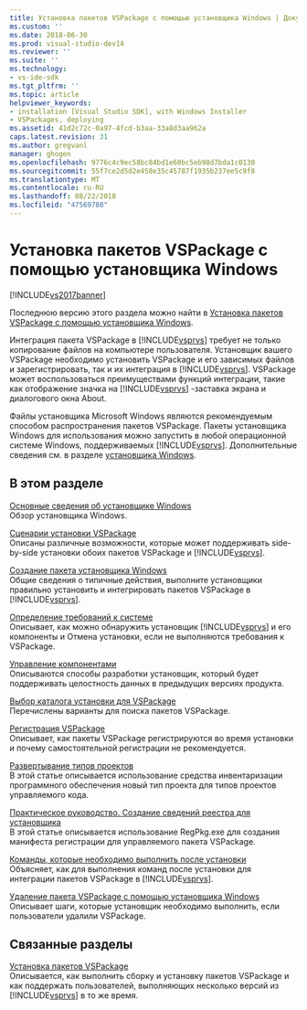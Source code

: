 ```yaml
---
title: Установка пакетов VSPackage с помощью установщика Windows | Документация Майкрософт
ms.custom: ''
ms.date: 2018-06-30
ms.prod: visual-studio-dev14
ms.reviewer: ''
ms.suite: ''
ms.technology:
- vs-ide-sdk
ms.tgt_pltfrm: ''
ms.topic: article
helpviewer_keywords:
- installation [Visual Studio SDK], with Windows Installer
- VSPackages, deploying
ms.assetid: 41d2c72c-0a97-4fcd-b3aa-33a8d3aa962a
caps.latest.revision: 31
ms.author: gregvanl
manager: ghogen
ms.openlocfilehash: 9776c4c9ec58bc84bd1e60bc5eb98d7bda1c0130
ms.sourcegitcommit: 55f7ce2d5d2e458e35c45787f1935b237ee5c9f8
ms.translationtype: MT
ms.contentlocale: ru-RU
ms.lasthandoff: 08/22/2018
ms.locfileid: "47569780"
---
```

# <a name="installing-vspackages-with-windows-installer"></a>Установка пакетов VSPackage с помощью установщика Windows
[!INCLUDE[vs2017banner](../../includes/vs2017banner.md)]

Последнюю версию этого раздела можно найти в [Установка пакетов VSPackage с помощью установщика Windows](https://docs.microsoft.com/visualstudio/extensibility/internals/installing-vspackages-with-windows-installer).  
  
Интеграция пакета VSPackage в [!INCLUDE[vsprvs](../../includes/vsprvs-md.md)] требует не только копирование файлов на компьютере пользователя. Установщик вашего VSPackage необходимо установить VSPackage и его зависимых файлов и зарегистрировать, так и их интеграция в [!INCLUDE[vsprvs](../../includes/vsprvs-md.md)]. VSPackage может воспользоваться преимуществами функций интеграции, такие как отображение значка на [!INCLUDE[vsprvs](../../includes/vsprvs-md.md)] -заставка экрана и диалогового окна About.  
  
 Файлы установщика Microsoft Windows являются рекомендуемым способом распространения пакетов VSPackage. Пакеты установщика Windows для использования можно запустить в любой операционной системе Windows, поддерживаемых [!INCLUDE[vsprvs](../../includes/vsprvs-md.md)]. Дополнительные сведения см. в разделе [установщика Windows](http://msdn.microsoft.com/en-us/121be21b-b916-43e2-8f10-8b080516d2a0).  
  
## <a name="in-this-section"></a>В этом разделе  
 [Основные сведения об установщике Windows](../../extensibility/internals/windows-installer-basics.md)  
 Обзор установщика Windows.  
  
 [Сценарии установки VSPackage](../../extensibility/internals/vspackage-setup-scenarios.md)  
 Описаны различные возможности, которые может поддерживать side-by-side установки обоих пакетов VSPackage и [!INCLUDE[vsprvs](../../includes/vsprvs-md.md)].  
  
 [Создание пакета установщика Windows](../../extensibility/internals/authoring-a-windows-installer-package.md)  
 Общие сведения о типичные действия, выполните установщики правильно установить и интегрировать пакетов VSPackage в [!INCLUDE[vsprvs](../../includes/vsprvs-md.md)].  
  
 [Определение требований к системе](../../extensibility/internals/detecting-system-requirements.md)  
 Описывает, как можно обнаружить установщик [!INCLUDE[vsprvs](../../includes/vsprvs-md.md)] и его компоненты и Отмена установки, если не выполняются требования к VSPackage.  
  
 [Управление компонентами](../../extensibility/internals/component-management.md)  
 Описываются способы разработки установщик, который будет поддерживать целостность данных в предыдущих версиях продукта.  
  
 [Выбор каталога установки для VSPackage](../../extensibility/internals/choosing-the-installation-directory-for-a-vspackage.md)  
 Перечислены варианты для поиска пакетов VSPackage.  
  
 [Регистрация VSPackage](../../extensibility/internals/vspackage-registration.md)  
 Описывает, как пакеты VSPackage регистрируются во время установки и почему самостоятельной регистрации не рекомендуется.  
  
 [Развертывание типов проектов](../../extensibility/internals/deploying-project-types.md)  
 В этой статье описывается использование средства инвентаризации программного обеспечения новый тип проекта для типов проектов управляемого кода.  
  
 [Практическое руководство. Создание сведений реестра для установщика](../../extensibility/internals/how-to-generate-registry-information-for-an-installer.md)  
 В этой статье описывается использование RegPkg.exe для создания манифеста регистрации для управляемого пакета VSPackage.  
  
 [Команды, которые необходимо выполнить после установки](../../extensibility/internals/commands-that-must-be-run-after-installation.md)  
 Объясняет, как для выполнения команд после установки для интеграции пакетов VSPackage в [!INCLUDE[vsprvs](../../includes/vsprvs-md.md)].  
  
 [Удаление пакета VSPackage с помощью установщика Windows](../../extensibility/internals/uninstalling-a-vspackage-with-windows-installer.md)  
 Описывает шаги, которые установщик необходимо выполнить, если пользователи удалили VSPackage.  
  
## <a name="related-sections"></a>Связанные разделы  
 [Установка пакетов VSPackage](../../misc/installing-vspackages.md)  
 Описывается, как выполнить сборку и установку пакетов VSPackage и как поддержать пользователей, выполняющих несколько версий из [!INCLUDE[vsprvs](../../includes/vsprvs-md.md)] в то же время.

